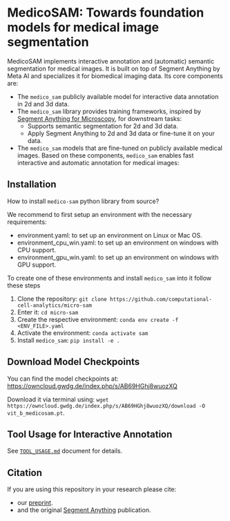 # MedicoSAM: Towards foundation models for medical image segmentation

MedicoSAM implements interactive annotation and (automatic) semantic segmentation for medical images. It is built on top of Segment Anything by Meta AI and specializes it for biomedical imaging data. Its core components are:
- The `medico_sam` publicly available model for interactive data annotation in 2d and 3d data.
- The `medico_sam` library provides training frameworks, inspired by [Segment Anything for Microscopy](https://computational-cell-analytics.github.io/micro-sam/micro_sam.html), for downstream tasks:
  - Supports semantic segmentation for 2d and 3d data.   
  - Apply Segment Anything to 2d and 3d data or fine-tune it on your data.
- The `medico_sam` models that are fine-tuned on publicly available medical images.
Based on these components, `medico_sam` enables fast interactive and automatic annotation for medical images:

## Installation

How to install `medico-sam` python library from source?

We recommend to first setup an environment with the necessary requirements:
- environment.yaml: to set up an environment on Linux or Mac OS.
- environment_cpu_win.yaml: to set up an environment on windows with CPU support.
- environment_gpu_win.yaml: to set up an environment on windows with GPU support.

To create one of these environments and install `medico_sam` into it follow these steps

1. Clone the repository: `git clone https://github.com/computational-cell-analytics/micro-sam`
2. Enter it: `cd micro-sam`
3. Create the respective environment: `conda env create -f <ENV_FILE>.yaml`
4. Activate the environment: `conda activate sam`
5. Install `medico_sam`: `pip install -e .`

## Download Model Checkpoints

You can find the model checkpoints at: https://owncloud.gwdg.de/index.php/s/AB69HGhj8wuozXQ

Download it via terminal using: `wget https://owncloud.gwdg.de/index.php/s/AB69HGhj8wuozXQ/download -O vit_b_medicosam.pt`.

## Tool Usage for Interactive Annotation

See [`TOOL_USAGE.md`]() document for details.

## Citation
If you are using this repository in your research please cite:

- our [preprint](TODO).
- and the original [Segment Anything](https://arxiv.org/abs/2304.02643) publication.
